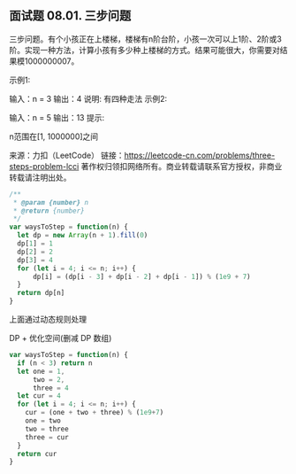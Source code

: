 ## 面试题 08.01. 三步问题

三步问题。有个小孩正在上楼梯，楼梯有n阶台阶，小孩一次可以上1阶、2阶或3阶。实现一种方法，计算小孩有多少种上楼梯的方式。结果可能很大，你需要对结果模1000000007。

示例1:

 输入：n = 3 
 输出：4
 说明: 有四种走法
示例2:

 输入：n = 5
 输出：13
提示:

n范围在[1, 1000000]之间

来源：力扣（LeetCode）
链接：https://leetcode-cn.com/problems/three-steps-problem-lcci
著作权归领扣网络所有。商业转载请联系官方授权，非商业转载请注明出处。

```js
/**
 * @param {number} n
 * @return {number}
 */
var waysToStep = function(n) {
  let dp = new Array(n + 1).fill(0)
  dp[1] = 1
  dp[2] = 2
  dp[3] = 4
  for (let i = 4; i <= n; i++) {
      dp[i] = (dp[i - 3] + dp[i - 2] + dp[i - 1]) % (1e9 + 7)
  }
  return dp[n]
}
```

上面通过动态规则处理

DP + 优化空间(删减 DP 数组)
```js
var waysToStep = function(n) {
  if (n < 3) return n
  let one = 1,
      two = 2,
      three = 4
  let cur = 4
  for (let i = 4; i <= n; i++) {
    cur = (one + two + three) % (1e9+7)
    one = two
    two = three
    three = cur
  }
  return cur
}
```

